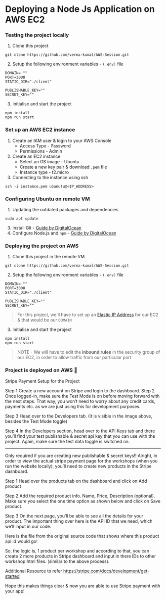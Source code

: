 # Deploying a Node Js Application on AWS EC2

### Testing the project locally

1. Clone this project
```
git clone https://github.com/verma-kunal/AWS-Session.git
```
2. Setup the following environment variables - `(.env)` file
```
DOMAIN= ""
PORT=3000
STATIC_DIR="./client"

PUBLISHABLE_KEY=""
SECRET_KEY=""
```
3. Initialise and start the project
```
npm install
npm run start
```

### Set up an AWS EC2 instance

1. Create an IAM user & login to your AWS Console
    - Access Type - Password
    - Permissions - Admin
2. Create an EC2 instance
    - Select an OS image - Ubuntu
    - Create a new key pair & download `.pem` file
    - Instance type - t2.micro
3. Connecting to the instance using ssh
```
ssh -i instance.pem ubunutu@<IP_ADDRESS>
```

### Configuring Ubuntu on remote VM

1. Updating the outdated packages and dependencies
```
sudo apt update
```
3. Install Git - [Guide by DigitalOcean](https://www.digitalocean.com/community/tutorials/how-to-install-git-on-ubuntu-22-04) 
4. Configure Node.js and `npm` - [Guide by DigitalOcean](https://www.digitalocean.com/community/tutorials/how-to-install-node-js-on-ubuntu-22-04)

### Deploying the project on AWS

1. Clone this project in the remote VM
```
git clone https://github.com/verma-kunal/AWS-Session.git
```
2. Setup the following environment variables - `(.env)` file
```
DOMAIN= ""
PORT=3000
STATIC_DIR="./client"

PUBLISHABLE_KEY=""
SECRET_KEY=""
```
> For this project, we'll have to set up an [Elastic IP Address](https://docs.aws.amazon.com/AWSEC2/latest/UserGuide/elastic-ip-addresses-eip.html) for our EC2 & that would be our `DOMAIN`

3. Initialise and start the project
```
npm install
npm run start
```

> NOTE - We will have to edit the **inbound rules** in the security group of our EC2, in order to allow traffic from our particular port

### Project is deployed on AWS 🎉



Stripe Payment Setup for the Project

Step 1
Create a new account on Stripe and login to the dashboard.
Step 2
Once logged-in, make sure the Test Mode is on before moving forward with the next steps. That way, you won’t need to worry about any credit cards, payments etc. as we are just using this for development purposes.



Step 3
Head over to the Developers tab. (It is visible in the image above, besides the Test Mode toggle)


Step 4
In the Developers section, head over to the API Keys tab and there you’ll find your test publishable & secret api key that you can use with the project.
Again, make sure the test data toggle is switched on.


__________________________________________
Only required if you are creating new publishable & secret keys!!
Alright, in order to view the actual stripe payment page for the workshops (when you run the website locally), you’ll need to create new products in the Stripe dashboard.

Step 1
Head over the products tab on the dashboard and click on Add product




Step 2
Add the required product info. Name, Price, Description (optional). Make sure you select the one time option as shown below and click on Save product.


Step 3
On the next page, you’ll be able to see all the details for your product. The important thing over here is the API ID that we need, which we’ll input in our code.

Here is the file from the original source code that shows where this product api id would go!



So, the logic is, 1 product per workshop and according to that, you can create 2 more products in Stripe dashboard and input in there IDs to other workshop html files. (similar to the above process).

Additional Resource to refer
https://stripe.com/docs/development/get-started

Hope this makes things clear & now you are able to use Stripe payment with your app!
